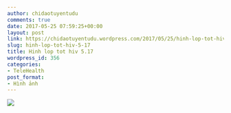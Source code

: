 ```yaml
---
author: chidaotuyentudu
comments: true
date: 2017-05-25 07:59:25+00:00
layout: post
link: https://chidaotuyentudu.wordpress.com/2017/05/25/hinh-lop-tot-hiv-5-17/
slug: hinh-lop-tot-hiv-5-17
title: Hinh lop tot hiv 5.17
wordpress_id: 356
categories:
- TeleHealth
post_format:
- Hình ảnh
---
```


[![](https://chidaotuyentudu.files.wordpress.com/2017/05/image-1.png)](http://chidaotuyentudu.files.wordpress.com/2017/05/image-1.png)
